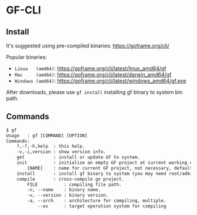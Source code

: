 # GF-CLI

## Install

It's suggested using pre-compiled binaries:
https://goframe.org/cli/

Popular binaries:
- `Linux   (amd64)`: https://goframe.org/cli/latest/linux_amd64/gf
- `Mac     (amd64)`: https://goframe.org/cli/latest/darwin_amd64/gf
- `Windows (amd64)`: https://goframe.org/cli/latest/windows_amd64/gf.exe

After downloads, please use `gf install` installing gf binary to system bin path.

## Commands
```html
$ gf
Usage   : gf [COMMAND] [OPTION]
Commands:
    ?,-?,-h,help  : this help.
    -v,-i,version : show version info.
    get           : install or update GF to system.
    init          : initialize an empty GF project at current working directory.
        [NAME]    : name for current GF project, not necessary, default name is 'gf-app'.
    install       : install gf binary to system (you may need root/admin permission).
    compile       : cross-compile go project.
        FILE          : compiling file path.
        -n, --name    : binary name.
        -v, --version : binary version.
        -a, --arch    : architecture for compiling, multiple.
            --os      : target operation system for compiling
```
